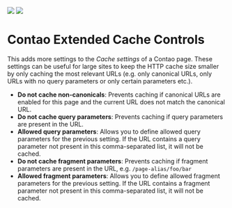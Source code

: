 [![](https://img.shields.io/packagist/v/inspiredminds/contao-pdf-generation.svg)](https://packagist.org/packages/inspiredminds/contao-pdf-generation)
[![](https://img.shields.io/packagist/dt/inspiredminds/contao-pdf-generation.svg)](https://packagist.org/packages/inspiredminds/contao-pdf-generation)

Contao Extended Cache Controls
==============================

This adds more settings to the _Cache settings_ of a Contao page. These settings can be useful for large sites to keep
the HTTP cache size smaller by only caching the most relevant URLs (e.g. only canonical URLs, only URLs with no query 
parameters or only certain parameters etc.).

* __Do not cache non-canonicals__: Prevents caching if canonical URLs are enabled for this page and the current URL does
not match the canonical URL.
* __Do not cache query parameters__: Prevents caching if query parameters are present in the URL. 
* __Allowed query parameters__: Allows you to define allowed query parameters for the previous setting. If the URL 
contains a query parameter not present in this comma-separated list, it will not be cached.
* __Do not cache fragment parameters__: Prevents caching if fragment parameters are present in the URL, e.g. 
`/page-alias/foo/bar`
* __Allowed fragment parameters__: Allows you to define allowed fragment parameters for the previous setting. If the URL 
contains a fragment parameter not present in this comma-separated list, it will not be cached.
